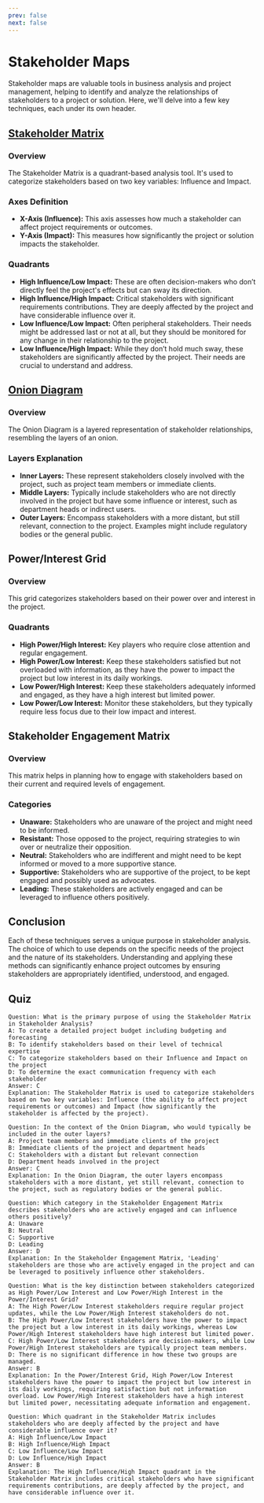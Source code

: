 ```yaml
---
prev: false
next: false
---
```


# Stakeholder Maps

Stakeholder maps are valuable tools in business analysis and project management, helping to identify and analyze the relationships of stakeholders to a project or solution. Here, we'll delve into a few key techniques, each under its own header.

## [Stakeholder Matrix](./stakeholder-matrix.md)

### Overview

The Stakeholder Matrix is a quadrant-based analysis tool. It's used to categorize stakeholders based on two key variables: Influence and Impact.

### Axes Definition

- **X-Axis (Influence):** This axis assesses how much a stakeholder can affect project requirements or outcomes.
- **Y-Axis (Impact):** This measures how significantly the project or solution impacts the stakeholder.

### Quadrants

- **High Influence/Low Impact:** These are often decision-makers who don’t directly feel the project's effects but can sway its direction.
- **High Influence/High Impact:** Critical stakeholders with significant requirements contributions. They are deeply affected by the project and have considerable influence over it.
- **Low Influence/Low Impact:** Often peripheral stakeholders. Their needs might be addressed last or not at all, but they should be monitored for any change in their relationship to the project.
- **Low Influence/High Impact:** While they don’t hold much sway, these stakeholders are significantly affected by the project. Their needs are crucial to understand and address.

## [Onion Diagram](./onion-diagram.md)

### Overview

The Onion Diagram is a layered representation of stakeholder relationships, resembling the layers of an onion.

### Layers Explanation

- **Inner Layers:** These represent stakeholders closely involved with the project, such as project team members or immediate clients.
- **Middle Layers:** Typically include stakeholders who are not directly involved in the project but have some influence or interest, such as department heads or indirect users.
- **Outer Layers:** Encompass stakeholders with a more distant, but still relevant, connection to the project. Examples might include regulatory bodies or the general public.

## Power/Interest Grid

### Overview

This grid categorizes stakeholders based on their power over and interest in the project.

### Quadrants

- **High Power/High Interest:** Key players who require close attention and regular engagement.
- **High Power/Low Interest:** Keep these stakeholders satisfied but not overloaded with information, as they have the power to impact the project but low interest in its daily workings.
- **Low Power/High Interest:** Keep these stakeholders adequately informed and engaged, as they have a high interest but limited power.
- **Low Power/Low Interest:** Monitor these stakeholders, but they typically require less focus due to their low impact and interest.

## Stakeholder Engagement Matrix

### Overview

This matrix helps in planning how to engage with stakeholders based on their current and required levels of engagement.

### Categories

- **Unaware:** Stakeholders who are unaware of the project and might need to be informed.
- **Resistant:** Those opposed to the project, requiring strategies to win over or neutralize their opposition.
- **Neutral:** Stakeholders who are indifferent and might need to be kept informed or moved to a more supportive stance.
- **Supportive:** Stakeholders who are supportive of the project, to be kept engaged and possibly used as advocates.
- **Leading:** These stakeholders are actively engaged and can be leveraged to influence others positively.

## Conclusion

Each of these techniques serves a unique purpose in stakeholder analysis. The choice of which to use depends on the specific needs of the project and the nature of its stakeholders. Understanding and applying these methods can significantly enhance project outcomes by ensuring stakeholders are appropriately identified, understood, and engaged.

## Quiz

```quiz
Question: What is the primary purpose of using the Stakeholder Matrix in Stakeholder Analysis?
A: To create a detailed project budget including budgeting and forecasting
B: To identify stakeholders based on their level of technical expertise
C: To categorize stakeholders based on their Influence and Impact on the project
D: To determine the exact communication frequency with each stakeholder
Answer: C
Explanation: The Stakeholder Matrix is used to categorize stakeholders based on two key variables: Influence (the ability to affect project requirements or outcomes) and Impact (how significantly the stakeholder is affected by the project).

Question: In the context of the Onion Diagram, who would typically be included in the outer layers?
A: Project team members and immediate clients of the project
B: Immediate clients of the project and department heads
C: Stakeholders with a distant but relevant connection
D: Department heads involved in the project
Answer: C
Explanation: In the Onion Diagram, the outer layers encompass stakeholders with a more distant, yet still relevant, connection to the project, such as regulatory bodies or the general public.

Question: Which category in the Stakeholder Engagement Matrix describes stakeholders who are actively engaged and can influence others positively?
A: Unaware
B: Neutral
C: Supportive
D: Leading
Answer: D
Explanation: In the Stakeholder Engagement Matrix, 'Leading' stakeholders are those who are actively engaged in the project and can be leveraged to positively influence other stakeholders.

Question: What is the key distinction between stakeholders categorized as High Power/Low Interest and Low Power/High Interest in the Power/Interest Grid?
A: The High Power/Low Interest stakeholders require regular project updates, while the Low Power/High Interest stakeholders do not.
B: The High Power/Low Interest stakeholders have the power to impact the project but a low interest in its daily workings, whereas Low Power/High Interest stakeholders have high interest but limited power.
C: High Power/Low Interest stakeholders are decision-makers, while Low Power/High Interest stakeholders are typically project team members.
D: There is no significant difference in how these two groups are managed.
Answer: B
Explanation: In the Power/Interest Grid, High Power/Low Interest stakeholders have the power to impact the project but low interest in its daily workings, requiring satisfaction but not information overload. Low Power/High Interest stakeholders have a high interest but limited power, necessitating adequate information and engagement.

Question: Which quadrant in the Stakeholder Matrix includes stakeholders who are deeply affected by the project and have considerable influence over it?
A: High Influence/Low Impact
B: High Influence/High Impact
C: Low Influence/Low Impact
D: Low Influence/High Impact
Answer: B
Explanation: The High Influence/High Impact quadrant in the Stakeholder Matrix includes critical stakeholders who have significant requirements contributions, are deeply affected by the project, and have considerable influence over it.

```
